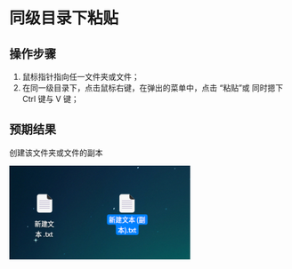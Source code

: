 # 同级目录下粘贴

## 操作步骤

1. 鼠标指针指向任一文件夹或文件；
2. 在同一级目录下，点击鼠标右键，在弹出的菜单中，点击 “粘贴”或 同时摁下 Ctrl 键与 V 键；

## 预期结果

创建该文件夹或文件的副本

![同级目录下粘贴.png](../img/同级目录下粘贴.png)
